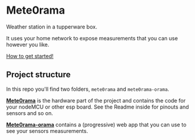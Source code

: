 # Mete0rama

Weather station in a tupperware box.

It uses your home network to expose measurements that you can use however you like.

[How to get started!](./meteorama/README.md)

## Project structure

In this repo you'll find two folders, `mete0rama` and `mete0rama-orama`.

[**Mete0rama**](./mete0rama/) is the hardware part of the project and contains the code for your nodeMCU or other esp board. See the Readme inside for pinouts and sensors and so on.

[**Mete0rama-orama**](./mete0rama-orama) contains a (progressive) web app that you can use to see your sensors measurements.
